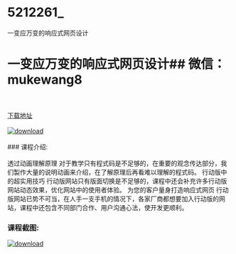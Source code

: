 # 5212261_
一变应万变的响应式网页设计
# 一变应万变的响应式网页设计## 微信：mukewang8
<br/></br>[下载地址](http://www.36tz.cn/article/5212261 "下载地址")
<br/></br>[![download](http://36tz.cn/muke_img/2020_04_12345-6-300x169.jpg "下载地址")](http://www.36tz.cn/article/5212261 "下载地址")
<br/></br>### 课程介绍:<br/></br>透过动画理解原理
对于教学只有程式码是不足够的，在重要的观念传达部分，我们製作大量的说明动画来介绍，在了解原理后再看难以理解的程式码。
行动版中的超实用技巧
行动版网站只有版面切换是不足够的，课程中还会补充许多行动版网站动态效果，优化网站中的使用者体验。
为您的客户量身打造响应式网页
行动版网站已势不可当，在人手一支手机的情况下，各家厂商都想要加入行动版的网站，课程中还包含不同部门合作、用户沟通心法，使开发更顺利。

### 课程截图:
[![download](http://36tz.cn/muke_img/2020_04_1-115.png "下载地址")](http://www.36tz.cn/article/5212261 "下载地址")
